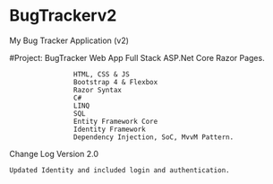 # BugTrackerv2
My Bug Tracker Application (v2)

#Project: BugTracker Web App Full Stack ASP.Net Core Razor Pages.

                    HTML, CSS & JS                               
                    Bootstrap 4 & Flexbox
                    Razor Syntax
                    C#
                    LINQ
                    SQL
                    Entity Framework Core
                    Identity Framework
                    Dependency Injection, SoC, MvvM Pattern.

Change Log
Version 2.0

    Updated Identity and included login and authentication. 




